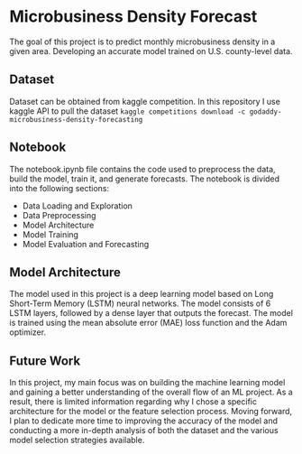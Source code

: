 # Microbusiness Density Forecast
The goal of this project is to predict monthly microbusiness density in a given area. Developing an accurate model trained on U.S. county-level data.

## Dataset
Dataset can be obtained from kaggle competition. In this repository I use kaggle API to pull the dataset `kaggle competitions download -c godaddy-microbusiness-density-forecasting`

## Notebook
The notebook.ipynb file contains the code used to preprocess the data, build the model, train it, and generate forecasts. The notebook is divided into the following sections:
- Data Loading and Exploration
- Data Preprocessing
- Model Architecture
- Model Training
- Model Evaluation and Forecasting

## Model Architecture
The model used in this project is a deep learning model based on Long Short-Term Memory (LSTM) neural networks. The model consists of 6 LSTM layers, followed by a dense layer that outputs the forecast. The model is trained using the mean absolute error (MAE) loss function and the Adam optimizer.

## Future Work
In this project, my main focus was on building the machine learning model and gaining a better understanding of the overall flow of an ML project. As a result, there is limited information regarding why I chose a specific architecture for the model or the feature selection process. Moving forward, I plan to dedicate more time to improving the accuracy of the model and conducting a more in-depth analysis of both the dataset and the various model selection strategies available.
